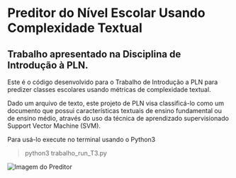 # Preditor do Nível Escolar Usando Complexidade Textual
## Trabalho apresentado na Disciplina de Introdução à PLN.
Este é o código desenvolvido para o Trabalho de Introdução a PLN para predizer classes escolares usando métricas de complexidade textual.

Dado um arquivo de texto, este projeto de PLN visa classificá-lo como um documento que possui características textuais de ensino fundamental ou de ensino médio, através do uso da técnica de aprendizado supervisionado Support Vector Machine (SVM).

Para usá-lo execute no terminal usando o Python3
> python3 trabalho_run_T3.py

![Imagem do Preditor](https://github.com/raulnhl8/Trabalho_PLN/raw/master/imagens/screen_1.jpeg)
